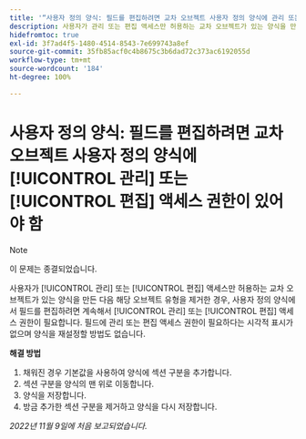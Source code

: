 ```yaml
---
title: '“사용자 정의 양식: 필드를 편집하려면 교차 오브젝트 사용자 정의 양식에 관리 또는 편집 액세스 권한이 있어야 함”'
description: 사용자가 관리 또는 편집 액세스만 허용하는 교차 오브젝트가 있는 양식을 만든 다음 해당 오브젝트 유형을 제거한 경우, 사용자 정의 양식에서 필드를 편집하려면 계속해서 관리 또는 편집 액세스 권한이 필요합니다. 필드에 관리 또는 편집 액세스 권한이 필요하다는 시각적 표시가 없으며 양식을 재설정할 방법도 없습니다.
hidefromtoc: true
exl-id: 3f7ad4f5-1480-4514-8543-7e699743a8ef
source-git-commit: 35fb85acf0c4b8675c3b6dad72c373ac6192055d
workflow-type: tm+mt
source-wordcount: '184'
ht-degree: 100%

---
```


# 사용자 정의 양식: 필드를 편집하려면 교차 오브젝트 사용자 정의 양식에 [!UICONTROL 관리] 또는 [!UICONTROL 편집] 액세스 권한이 있어야 함

<!--Won't fix, live for workaround-->

>[!NOTE]
>
>이 문제는 종결되었습니다.

사용자가 [!UICONTROL 관리] 또는 [!UICONTROL 편집] 액세스만 허용하는 교차 오브젝트가 있는 양식을 만든 다음 해당 오브젝트 유형을 제거한 경우, 사용자 정의 양식에서 필드를 편집하려면 계속해서 [!UICONTROL 관리] 또는 [!UICONTROL 편집] 액세스 권한이 필요합니다. 필드에 관리 또는 편집 액세스 권한이 필요하다는 시각적 표시가 없으며 양식을 재설정할 방법도 없습니다.

**해결 방법**

1. 채워진 경우 기본값을 사용하여 양식에 섹션 구분을 추가합니다.
2. 섹션 구분을 양식의 맨 위로 이동합니다.
3. 양식을 저장합니다.
4. 방금 추가한 섹션 구분을 제거하고 양식을 다시 저장합니다.

_2022년 11월 9일에 처음 보고되었습니다._

